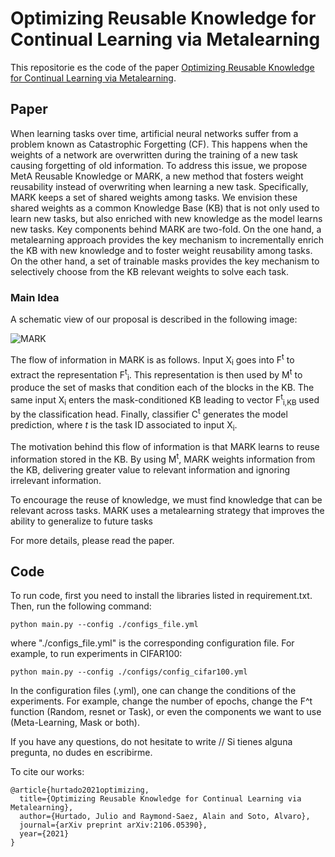 # Optimizing Reusable Knowledge for Continual Learning via Metalearning

This repositorie es the code of the paper [Optimizing Reusable Knowledge for Continual Learning via Metalearning](https://arxiv.org/pdf/2106.05390.pdf). 

## Paper

When learning tasks over time, artificial neural networks suffer from a problem known as Catastrophic Forgetting (CF). This happens when the weights of a network are overwritten during the training of a new task causing forgetting of old information. To address this issue, we propose MetA Reusable Knowledge or MARK, a new method that fosters weight reusability instead of overwriting when learning a new task. Specifically, MARK keeps a set of shared weights among tasks. We envision these shared weights as a common Knowledge Base (KB) that is not only used to learn new tasks, but also enriched with new knowledge as the model learns new tasks. Key components behind MARK are two-fold. On the one hand, a metalearning approach provides the key mechanism to incrementally enrich the KB with new knowledge and to foster weight reusability among tasks. On the other hand, a set of trainable masks provides the key mechanism to selectively choose from the KB relevant weights to solve each task.

### Main Idea

A schematic view of our proposal is described in the following image:

![MARK](/images/mark_architecture.png)

The flow of information in MARK is as follows. Input X<sub>i</sub> goes into F<sup>t</sup> to extract the representation F<sup>t</sup><sub>i</sub>. This representation is then used by M<sup>t</sup> to produce the set of masks that condition each of the blocks in the KB. The same input X<sub>i</sub> enters the mask-conditioned KB leading to vector F<sup>t</sup><sub>i,KB</sub> used by the classification head. Finally, classifier C<sup>t</sup> generates the model prediction, where *t* is the task ID associated to input X<sub>i</sub>.

The motivation behind this flow of information is that MARK learns to reuse information stored in the KB. By using M<sup>t</sup>, MARK weights information from the KB, delivering greater value to relevant information and ignoring irrelevant information.

To encourage the reuse of knowledge, we must find knowledge that can be relevant across tasks. MARK uses a metalearning strategy that improves the ability to generalize to future tasks

For more details, please read the paper.

## Code

To run code, first you need to install the libraries listed in requirement.txt. Then, run the following command:

    python main.py --config ./configs_file.yml

where "./configs_file.yml" is the corresponding configuration file. For example, to run experiments in CIFAR100:

    python main.py --config ./configs/config_cifar100.yml

In the configuration files (.yml), one can change the conditions of the experiments. For example, change the number of epochs, change the F^t function 
(Random, resnet or Task), or even the components we want to use (Meta-Learning, Mask or both).

If you have any questions, do not hesitate to write // Si tienes alguna pregunta, no dudes en escribirme.

To cite our works:
```
@article{hurtado2021optimizing,
  title={Optimizing Reusable Knowledge for Continual Learning via Metalearning},
  author={Hurtado, Julio and Raymond-Saez, Alain and Soto, Alvaro},
  journal={arXiv preprint arXiv:2106.05390},
  year={2021}
}
```
